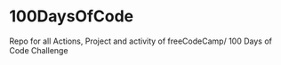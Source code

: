 # 100DaysOfCode
Repo for all Actions, Project and activity of freeCodeCamp/ 100 Days of Code Challenge
